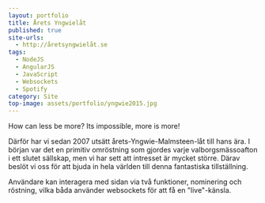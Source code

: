 ```yaml
---
layout: portfolio
title: Årets Yngwielåt
published: true
site-urls:
  - http://åretsyngwielåt.se
tags:
  - NodeJS
  - AngularJS
  - JavaScript
  - Websockets
  - Spotify
category: Site
top-image: assets/portfolio/yngwie2015.jpg
---
```


How can less be more? Its impossible, more is more!

Därför har vi sedan 2007 utsätt årets-Yngwie-Malmsteen-låt till hans ära. I början var det en primitiv omröstning som
gjordes varje valborgsmässoafton i ett slutet sällskap, men vi har sett att intresset är mycket större. Därav beslöt vi
oss för att bjuda in hela världen till denna fantastiska tillställning.

<!--more-->

Användare kan interagera med sidan via två funktioner, nominering och röstning, vilka båda använder websockets för att
få en "live"-känsla.


